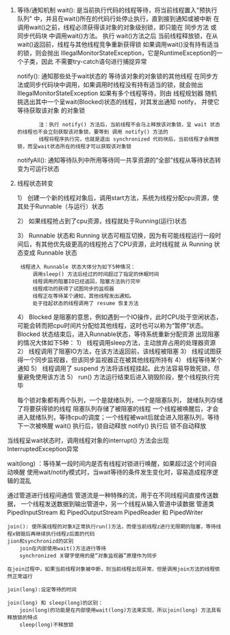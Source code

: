 1. 等待/通知机制
    wait(): 是当前执行代码的线程等待，将当前线程置入"预执行队列" 中，并且在wait()所在的代码行处停止执行，直到接到通知或被中断
            在调用wait()之前，线程必须获得该对象的对象级别锁，即只能在 同步方法 或 同步代码块 中调用wait()方法。
            执行 wait()方法之后 当前线程释放锁，在从wait()返回前，线程与其他线程竞争重新获得锁
            如果调用wait()没有持有适当的锁，则会抛出 IllegalMonitorStateException，它是RuntimeException的一个子类，因此
            不需要try-catch语句进行捕捉异常

    notify(): 通知那些处于wait状态的 等待该对象的对象锁的其他线程
              在同步方法或同步代码块中调用，如果调用时线程没有持有适当的锁，就会抛出 IllegalMonitorStateException
              如果有多个线程等待，则由 线程规划器 随机挑选出其中一个呈wait(Blocked)状态的线程，对其发出通知 notify， 并使它等待获取该对象
              的对象锁

              注：执行 notify() 方法后，当前线程不会马上释放该对象锁，呈 wait 状态的线程也不会立刻获取该对象锁，要等到 调用 notify() 方法的
              线程将程序执行完，也就是退出 synchronized 代码块后，当前线程才会释放锁，而呈wait状态所在的线程才可以获取该对象锁
    notifyAll(): 通知等待队列中所用等待同一共享资源的“全部”线程从等待状态转变为可运行状态

2. 线程状态转变

    1） 创建一个新的线程对象后，调用start方法，系统为线程分配cpu资源，使其处于Runnable（与运行）状态
  
    2） 如果线程抢占到了cpu资源，线程就处于Running(运行)状态
   
    3） Runnable 状态和 Running 状态可相互切换，因为有可能线程运行一段时间后，有其他优先级更高的线程抢占了CPU资源，此时线程就
        从 Running 状态变成 Runnable 状态
        
        线程进入 Runnable 状态大体分为如下5种情况：
            调用sleep() 方法后经过的时间超过了指定的休眠时间
            线程调用的阻塞IO已经返回，阻塞方法执行完毕
            线程成功的获得了试图同步的监视器
            线程正在等待某个通知，其他线程发出通知。
            处于挂起状态的线程调用了 resume 恢复方法
            
    4） Blocked 是阻塞的意思，例如遇到一个IO操作，此时CPU处于空闲状态，可能会转而把cpu时间片分配给其他线程，这时也可以称为“暂停”状态。
        Blocked 状态结束后，进入Runnable状态，等待系统重新分配资源
        出现阻塞的情况大体如下5种：
           1） 线程调用sleep方法，主动放弃占用的处理器资源
           2） 线程调用了阻塞IO方法，在该方法返回前，该线程被阻塞
           3） 线程试图获得一个同步监视器，但该同步监视器正在被其他线程所持有
           4） 线程等待某个通知
           5） 线程调用了 suspend 方法将该线程挂起。此方法容易导致死锁，尽量避免使用该方法
    5） run() 方法运行结束后进入销毁阶段，整个线程执行完毕


    每个锁对象都有两个队列，一个是就绪队列，一个是阻塞队列，
       就绪队列存储了将要获得锁的线程
       阻塞队列存储了被阻塞的线程
     一个线程被唤醒后，才会进入就绪队列，等待cpu的调度；一个线程被wait后就会进入阻塞队列，等待下一次被唤醒
   wait() 执行后，锁自动释放
   notify() 执行后 锁不自动释放

  当线程呈wait状态时，调用线程对象的interrupt() 方法会出现 InterruptedException异常

  wait(long) ：等待某一段时间内是否有线程对锁进行唤醒，如果超过这个时间自动唤醒
  使用wait/notify模式时，当wait等待的条件发生变化时，容易造成程序逻辑的混乱

通过管道进行线程间通信
    管道流是一种特殊的流，用于在不同线程间直接传送数据，
    一个线程发送数据到输出管道中，另一个线程从输入管道中读数据
    管道类
        PipedInputStream 和 PipedOutputStream
        PipedReader 和 PipedWriter

    join(): 使所属线程的对象X正常执行run()方法，而使当前线程z进行无限期的阻塞，等待线程x销毁后再继续执行线程z后面的代码
    jion和synchronizd的区别
        join在内部使用wait()方法进行等待
        synchronized 关键字使用的是“对象监视器”原理作为同步

    在join过程中，如果当前线程对象被中断，则当前线程出现异常，但是调用join方法的线程依然正常运行

    join(long):设定等待的时间

    join(long) 和 sleep(long)的区别：
        join(long)的功能是在内部使用wait(long)方法来实现，所以join(long) 方法具有释放锁的特点
        sleep(long)不释放锁
